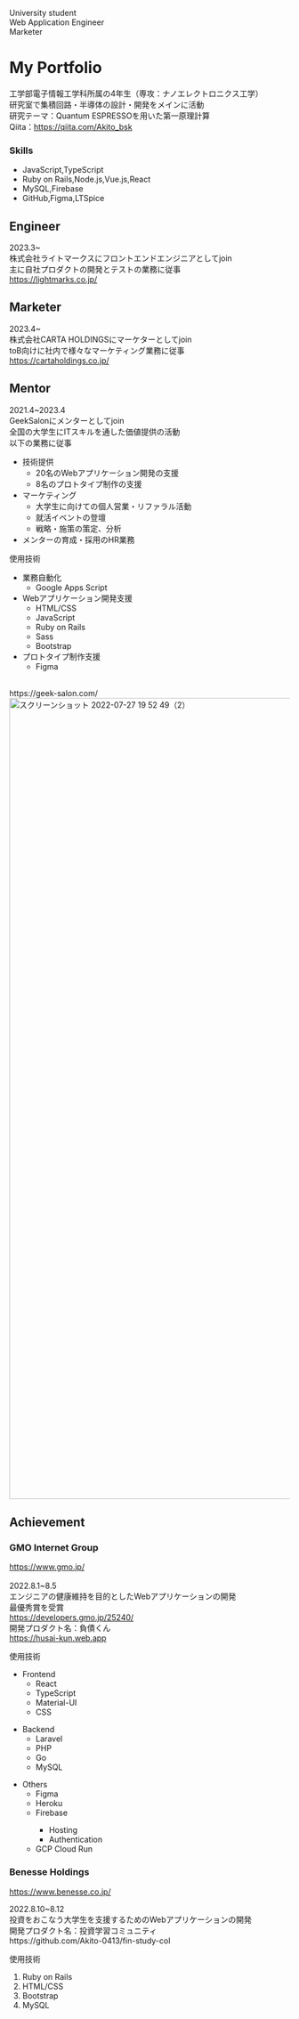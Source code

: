  University student<br>
 Web Application Engineer <br>
 Marketer
 
 # My Portfolio

  工学部電子情報工学科所属の4年生（専攻：ナノエレクトロニクス工学）<br>
  研究室で集積回路・半導体の設計・開発をメインに活動<br>
  研究テーマ：Quantum ESPRESSOを用いた第一原理計算<br>
  Qiita：https://qiita.com/Akito_bsk

### Skills
  - JavaScript,TypeScript
  - Ruby on Rails,Node.js,Vue.js,React
  - MySQL,Firebase
  - GitHub,Figma,LTSpice
 
## Engineer
  2023.3~<br>
  株式会社ライトマークスにフロントエンドエンジニアとしてjoin<br>
  主に自社プロダクトの開発とテストの業務に従事<br>
  https://lightmarks.co.jp/
  
## Marketer
  2023.4~<br>
  株式会社CARTA HOLDINGSにマーケターとしてjoin<br>
  toB向けに社内で様々なマーケティング業務に従事<br>
  https://cartaholdings.co.jp/

## Mentor
  2021.4~2023.4<br>
  GeekSalonにメンターとしてjoin<br>
  全国の大学生にITスキルを通した価値提供の活動<br>
  以下の業務に従事<br>
  
  - 技術提供
    - 20名のWebアプリケーション開発の支援
    - 8名のプロトタイプ制作の支援 
  - マーケティング
    - 大学生に向けての個人営業・リファラル活動
    - 就活イベントの登壇
    - 戦略・施策の策定、分析
  - メンターの育成・採用のHR業務

使用技術<br>

  - 業務自動化
     - Google Apps Script
  - Webアプリケーション開発支援
     - HTML/CSS
     - JavaScript
     - Ruby on Rails
     - Sass
     - Bootstrap
   - プロトタイプ制作支援
     - Figma
<br>
https://geek-salon.com/
<img width="1440" alt="スクリーンショット 2022-07-27 19 52 49（2）" src="https://user-images.githubusercontent.com/97037214/231416944-e8c7b244-0c20-4960-9a08-417a1dbe4459.png">

   
## Achievement
### GMO Internet Group
  https://www.gmo.jp/<br><br>
  2022.8.1~8.5<br>
  エンジニアの健康維持を目的としたWebアプリケーションの開発<br>
  最優秀賞を受賞<br>
  https://developers.gmo.jp/25240/<br>
  開発プロダクト名：負債くん<br>
  https://husai-kun.web.app


<p>使用技術</p>
<ul>
  <li>
    Frontend
    <ul>
      <li>React</li>
      <li>TypeScript</li>
      <li>Material-UI</li>
      <li>CSS</li>
    </ul>
  </li>
</ul>

<ul>
  <li>
    Backend
    <ul>
      <li>Laravel</li>
      <li>PHP</li>
      <li>Go</li>
      <li>MySQL</li>
    </ul>
  </li>
</ul>

<ul>
  <li>
    Others
    <ul>
      <li>Figma</li>
      <li>Heroku</li>
      <li>Firebase</li>
      <ul>
        <li>Hosting</li>
        <li>Authentication</li>
      </ul>
      <li>GCP Cloud Run</li>
    </ul>
  </li>
</ul>

### Benesse Holdings
https://www.benesse.co.jp/<br>
<p>
  2022.8.10~8.12<br />
  投資をおこなう大学生を支援するためのWebアプリケーションの開発<br />
  開発プロダクト名：投資学習コミュニティ<br>
  https://github.com/Akito-0413/fin-study-col
</p>

<p>使用技術</p>
<ol>
  <li>Ruby on Rails</li>
  <li>HTML/CSS</li>
  <li>Bootstrap</li>
  <li>MySQL</li>
</ol>
